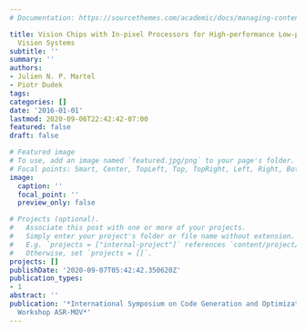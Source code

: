 ```yaml
---
# Documentation: https://sourcethemes.com/academic/docs/managing-content/

title: Vision Chips with In-pixel Processors for High-performance Low-power Embedded
  Vision Systems
subtitle: ''
summary: ''
authors:
- Julien N. P. Martel
- Piotr Dudek
tags:
categories: []
date: '2016-01-01'
lastmod: 2020-09-06T22:42:42-07:00
featured: false
draft: false

# Featured image
# To use, add an image named `featured.jpg/png` to your page's folder.
# Focal points: Smart, Center, TopLeft, Top, TopRight, Left, Right, BottomLeft, Bottom, BottomRight.
image:
  caption: ''
  focal_point: ''
  preview_only: false

# Projects (optional).
#   Associate this post with one or more of your projects.
#   Simply enter your project's folder or file name without extension.
#   E.g. `projects = ["internal-project"]` references `content/project/deep-learning/index.md`.
#   Otherwise, set `projects = []`.
projects: []
publishDate: '2020-09-07T05:42:42.350620Z'
publication_types:
- 1
abstract: ''
publication: '*International Symposium on Code Generation and Optimization (CGO),
  Workshop ASR-MOV*'
---
```


